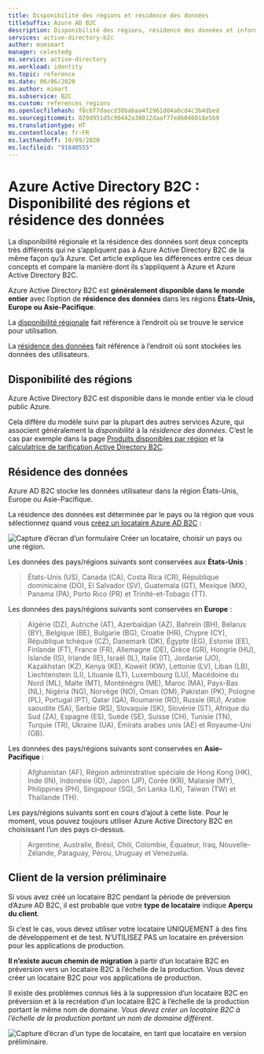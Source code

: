 ```yaml
---
title: Disponibilité des régions et résidence des données
titleSuffix: Azure AD B2C
description: Disponibilité des régions, résidence des données et informations sur les locataires Azure Active Directory B2C en préversion.
services: active-directory-b2c
author: msmimart
manager: celestedg
ms.service: active-directory
ms.workload: identity
ms.topic: reference
ms.date: 06/06/2020
ms.author: mimart
ms.subservice: B2C
ms.custom: references_regions
ms.openlocfilehash: f8c6f7daecd38babaa4f2961d04a6cd4c3b4dbed
ms.sourcegitcommit: 829d951d5c90442a38012daaf77e86046018e5b9
ms.translationtype: HT
ms.contentlocale: fr-FR
ms.lasthandoff: 10/09/2020
ms.locfileid: "91840555"
---
```

# <a name="azure-active-directory-b2c-region-availability--data-residency"></a>Azure Active Directory B2C : Disponibilité des régions et résidence des données

La disponibilité régionale et la résidence des données sont deux concepts très différents qui ne s’appliquent pas à Azure Active Directory B2C de la même façon qu’à Azure. Cet article explique les différences entre ces deux concepts et compare la manière dont ils s’appliquent à Azure et Azure Active Directory B2C.

Azure Active Directory B2C est **généralement disponible dans le monde entier** avec l’option de **résidence des données** dans les régions **États-Unis, Europe ou Asie-Pacifique**.

La [disponibilité régionale](#region-availability) fait référence à l’endroit où se trouve le service pour utilisation.

La [résidence des données](#data-residency) fait référence à l’endroit où sont stockées les données des utilisateurs.

## <a name="region-availability"></a>Disponibilité des régions

Azure Active Directory B2C est disponible dans le monde entier via le cloud public Azure.

Cela diffère du modèle suivi par la plupart des autres services Azure, qui associent généralement la *disponibilité* à la *résidence des données*. C’est le cas par exemple dans la page [Produits disponibles par région](https://azure.microsoft.com/regions/services/) et la [calculatrice de tarification Active Directory B2C](https://azure.microsoft.com/pricing/details/active-directory-b2c/).

## <a name="data-residency"></a>Résidence des données

Azure AD B2C stocke les données utilisateur dans la région États-Unis, Europe ou Asie-Pacifique.

La résidence des données est déterminée par le pays ou la région que vous sélectionnez quand vous [créez un locataire Azure AD B2C](tutorial-create-tenant.md) :

![Capture d’écran d’un formulaire Créer un locataire, choisir un pays ou une région.](./media/data-residency/data-residency-b2c-tenant.png)

Les données des pays/régions suivants sont conservées aux **États-Unis** :

> États-Unis (US), Canada (CA), Costa Rica (CR), République dominicaine (DO), El Salvador (SV), Guatemala (GT), Mexique (MX), Panama (PA), Porto Rico (PR) et Trinité-et-Tobago (TT).

Les données des pays/régions suivants sont conservées en **Europe** :

> Algérie (DZ), Autriche (AT), Azerbaïdjan (AZ), Bahreïn (BH), Bélarus (BY), Belgique (BE), Bulgarie (BG), Croatie (HR), Chypre (CY), République tchèque (CZ), Danemark (DK), Égypte (EG), Estonie (EE), Finlande (FT), France (FR), Allemagne (DE), Grèce (GR), Hongrie (HU), Islande (IS), Irlande (IE), Israël (IL), Italie (IT), Jordanie (JO), Kazakhstan (KZ), Kenya (KE), Koweït (KW), Lettonie (LV), Liban (LB), Liechtenstein (LI), Lituanie (LT), Luxembourg (LU), Macédoine du Nord (ML), Malte (MT), Monténégro (ME), Maroc (MA), Pays-Bas (NL), Nigéria (NG), Norvège (NO), Oman (OM), Pakistan (PK), Pologne (PL), Portugal (PT), Qatar (QA), Roumanie (RO), Russie (RU), Arabie saoudite (SA), Serbie (RS), Slovaquie (SK), Slovénie (ST), Afrique du Sud (ZA), Espagne (ES), Suède (SE), Suisse (CH), Tunisie (TN), Turquie (TR), Ukraine (UA), Émirats arabes unis (AE) et Royaume-Uni (GB).

Les données des pays/régions suivants sont conservées en **Asie-Pacifique** :

> Afghanistan (AF), Région administrative spéciale de Hong Kong (HK), Inde (IN), Indonésie (ID), Japon (JP), Corée (KR), Malaisie (MY), Philippines (PH), Singapour (SG), Sri Lanka (LK), Taïwan (TW) et Thaïlande (TH).

Les pays/régions suivants sont en cours d’ajout à cette liste. Pour le moment, vous pouvez toujours utiliser Azure Active Directory B2C en choisissant l’un des pays ci-dessus.

> Argentine, Australie, Brésil, Chili, Colombie, Équateur, Iraq, Nouvelle-Zélande, Paraguay, Pérou, Uruguay et Venezuela.

## <a name="preview-tenant"></a>Client de la version préliminaire

Si vous avez créé un locataire B2C pendant la période de préversion d’Azure AD B2C, il est probable que votre **type de locataire** indique **Aperçu du client**.

Si c’est le cas, vous devez utiliser votre locataire UNIQUEMENT à des fins de développement et de test. N’UTILISEZ PAS un locataire en préversion pour les applications de production.

**Il n’existe aucun chemin de migration** à partir d’un locataire B2C en préversion vers un locataire B2C à l’échelle de la production. Vous devez créer un locataire B2C pour vos applications de production.

Il existe des problèmes connus liés à la suppression d’un locataire B2C en préversion et à la recréation d’un locataire B2C à l’échelle de la production portant le même nom de domaine. *Vous devez créer un locataire B2C à l’échelle de la production portant un nom de domaine différent*.

![Capture d’écran d’un type de locataire, en tant que locataire en version préliminaire.](./media/data-residency/preview-b2c-tenant.png)